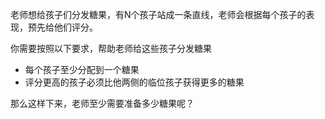 老师想给孩子们分发糖果，有N个孩子站成一条直线，老师会根据每个孩子的表现，预先给他们评分。

你需要按照以下要求，帮助老师给这些孩子分发糖果
* 每个孩子至少分配到一个糖果
* 评分更高的孩子必须比他两侧的临位孩子获得更多的糖果

那么这样下来，老师至少需要准备多少糖果呢？

